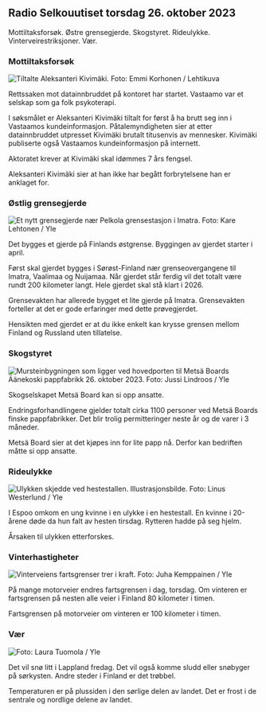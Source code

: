 ## Radio Selkouutiset torsdag 26. oktober 2023

Mottiltaksforsøk. Østre grensegjerde. Skogstyret. Rideulykke. Vinterveirestriksjoner. Vær.

### Mottiltaksforsøk

![Tiltalte Aleksanteri Kivimäki. Foto: Emmi Korhonen / Lehtikuva](https://images.cdn.yle.fi/image/upload/c_crop,h_2875,w_5112,x_0,y_568/ar_1.77777777777777777,c_fill,g_faces,h_00,h_12r.q_auto:eco/f_auto/fl_lossy/v1698305049/39-1191484653a13e7df175)

Rettssaken mot datainnbruddet på kontoret har startet. Vastaamo var et selskap som ga folk psykoterapi.

I søksmålet er Aleksanteri Kivimäki tiltalt for først å ha brutt seg inn i Vastaamos kundeinformasjon. Påtalemyndigheten sier at etter datainnbruddet utpresset Kivimäki brutalt titusenvis av mennesker. Kivimäki publiserte også Vastaamos kundeinformasjon på internett.

Aktoratet krever at Kivimäki skal idømmes 7 års fengsel.

Aleksanteri Kivimäki sier at han ikke har begått forbrytelsene han er anklaget for.

### Østlig grensegjerde

![Et nytt grensegjerde nær Pelkola grensestasjon i Imatra. Foto: Kare Lehtonen / Yle](https://images.cdn.yle.fi/image/upload/c_crop,h_2243,w_3993,x_0,y_0/ar_1.7777777777777777,c_fill,g_faces,h_6270,0_prq_auto:eco/f_auto/fl_lossy/v1698323397/39-1191724653a55b2a04b0)

Det bygges et gjerde på Finlands østgrense. Byggingen av gjerdet starter i april.

Først skal gjerdet bygges i Sørøst-Finland nær grenseovergangene til Imatra, Vaalimaa og Nuijamaa. Når gjerdet står ferdig vil det totalt være rundt 200 kilometer langt. Hele gjerdet skal stå klart i 2026.

Grensevakten har allerede bygget et lite gjerde på Imatra. Grensevakten forteller at det er gode erfaringer med dette prøvegjerdet.

Hensikten med gjerdet er at du ikke enkelt kan krysse grensen mellom Finland og Russland uten tillatelse.

### Skogstyret

![Mursteinbygningen som ligger ved hovedporten til Metsä Boards Äänekoski pappfabrikk 26. oktober 2023. Foto: Jussi Lindroos / Yle](https://images.cdn.yle.fi/image/upload/c_crop,h_2267,w_4031,x_0,y_0/ar_1.7777777777777777,c_fill,g_faces,h_675,w_1pr.q_auto:eco/f_auto/fl_lossy/v1698319726/39-1191672653a4ca1724ad)

Skogselskapet Metsä Board kan si opp ansatte.

Endringsforhandlingene gjelder totalt cirka 1100 personer ved Metsä Boards finske pappfabrikker. Det blir trolig permitteringer neste år og de varer i 3 måneder.

Metsä Board sier at det kjøpes inn for lite papp nå. Derfor kan bedriften måtte si opp ansatte.

### Rideulykke

![Ulykken skjedde ved hestestallen. Illustrasjonsbilde. Foto: Linus Westerlund / Yle](https://images.cdn.yle.fi/image/upload/c_crop,h_3375,w_6000,x_0,y_387/ar_1.7777777777777777,c_fill,g_faces,h_6270,0dpr.q_auto:eco/f_auto/fl_lossy/v1692692625/39-116023264e46d0e45030)

I Espoo omkom en ung kvinne i en ulykke i en hestestall. En kvinne i 20-årene døde da hun falt av hesten tirsdag. Rytteren hadde på seg hjelm.

Årsaken til ulykken etterforskes.

### Vinterhastigheter

![Vinterveiens fartsgrenser trer i kraft. Foto: Juha Kemppainen / Yle](https://images.cdn.yle.fi/image/upload/c_crop,h_2250,w_4000,x_0,y_0/ar_1.7777777777777777,c_fill,g_faces,h_6201,0_pr/wdprq_auto:eco/f_auto/fl_lossy/v1603287400/39-7327705f903747751c2)

På mange motorveier endres fartsgrensen i dag, torsdag. Om vinteren er fartsgrensen på nesten alle veier i Finland 80 kilometer i timen.

Fartsgrensen på motorveier om vinteren er 100 kilometer i timen.

### Vær

![ Foto: Laura Tuomola / Yle](https://images.cdn.yle.fi/image/upload/c_crop,h_1080,w_1919,x_0,y_0/ar_1.7777777777777777,c_fill,g_faces,h_670,.wdpr.0/q_auto:eco/f_auto/fl_lossy/v1698292510/39-11913736539e2ff81a55)

Det vil snø litt i Lappland fredag. Det vil også komme sludd eller snøbyger på sørkysten. Andre steder i Finland er det trøbbel.

Temperaturen er på plussiden i den sørlige delen av landet. Det er frost i de sentrale og nordlige delene av landet.